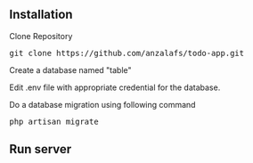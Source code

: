 <h2>Installation</h2>
<p>Clone Repository</p>
<pre>git clone https://github.com/anzalafs/todo-app.git</pre>
<p>Create a database named "table"</p>
<p>Edit .env file with appropriate credential for the database.</p>
<p>Do a database migration using following command</p>
<pre>php artisan migrate</pre>
<h2>Run server</h2>
